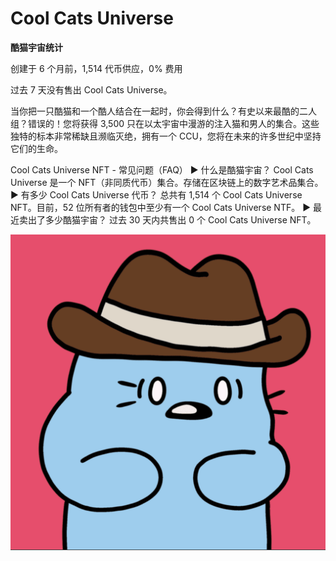 # Cool Cats Universe

**酷猫宇宙统计**

创建于 6 个月前，1,514 代币供应，0% 费用

过去 7 天没有售出 Cool Cats Universe。

当你把一只酷猫和一个酷人结合在一起时，你会得到什么？有史以来最酷的二人组？错误的！您将获得 3,500 只在以太宇宙中漫游的注入猫和男人的集合。这些独特的标本非常稀缺且濒临灭绝，拥有一个 CCU，您将在未来的许多世纪中坚持它们的生命。

Cool Cats Universe NFT - 常见问题（FAQ）
▶ 什么是酷猫宇宙？
Cool Cats Universe 是一个 NFT（非同质代币）集合。存储在区块链上的数字艺术品集合。
▶ 有多少 Cool Cats Universe 代币？
总共有 1,514 个 Cool Cats Universe NFT。目前，52 位所有者的钱包中至少有一个 Cool Cats Universe NTF。
▶ 最近卖出了多少酷猫宇宙？
过去 30 天内共售出 0 个 Cool Cats Universe NFT。

![WX20220824-184748@2x](WX20220824-184748@2x.png)
